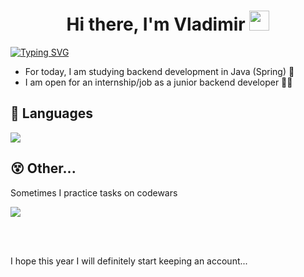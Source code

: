 <h1 align="center">
  Hi there, I'm Vladimir <img src="https://github.com/blackcater/blackcater/raw/main/images/Hi.gif" height="32"/>
</h1>

<div>
  <a href="https://git.io/typing-svg"><img src="https://readme-typing-svg.demolab.com?font=Fira+Code&pause=1000&color=2264CF&width=435&lines=Software+Engineering+Student" alt="Typing SVG" /></a>
</div>

<ul>
  <li>For today, I am studying backend development in Java (Spring) &#128216;</li>
  <li>I am open for an internship/job as a junior backend developer &#128104;&#8205;&#128187;</li>
</ul>

<h2>🔧 Languages</h2>

![](https://github-profile-summary-cards.vercel.app/api/cards/repos-per-language?username=vvtrnv&theme=github_dark)

<h2>&#128565; Other...</h2>
<p>Sometimes I practice tasks on codewars</p>
<a href="https://www.codewars.com/users/theyong735"><img src="https://www.codewars.com/users/theyong735/badges/large"></a>

<br><br>
<p>I hope this year I will definitely start keeping an account...</p>
